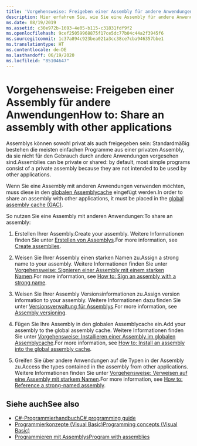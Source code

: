 ```yaml
---
title: 'Vorgehensweise: Freigeben einer Assembly für andere Anwendungen'
description: Hier erfahren Sie, wie Sie eine Assembly für andere Anwendungen in .NET freigeben. Assemblys können privat (Standardeinstellung) oder freigegeben sein. Fügen Sie eine Assembly in den globalen Assemblycache ein, um sie freizugeben.
ms.date: 08/19/2019
ms.assetid: c30e972b-1693-4e05-b115-c31831fdf9f2
ms.openlocfilehash: 9cef25059968875f17ce5dc77b04c44a2f3945f6
ms.sourcegitcommit: 1c37a894c923bea021a3cc38ce7cba946357bbe1
ms.translationtype: HT
ms.contentlocale: de-DE
ms.lasthandoff: 06/19/2020
ms.locfileid: "85104647"
---
```

# <a name="how-to-share-an-assembly-with-other-applications"></a><span data-ttu-id="07bcc-105">Vorgehensweise: Freigeben einer Assembly für andere Anwendungen</span><span class="sxs-lookup"><span data-stu-id="07bcc-105">How to: Share an assembly with other applications</span></span>
<span data-ttu-id="07bcc-106">Assemblys können sowohl privat als auch freigegeben sein: Standardmäßig bestehen die meisten einfachen Programme aus einer privaten Assembly, da sie nicht für den Gebrauch durch andere Anwendungen vorgesehen sind.</span><span class="sxs-lookup"><span data-stu-id="07bcc-106">Assemblies can be private or shared: by default, most simple programs consist of a private assembly because they are not intended to be used by other applications.</span></span>  

<span data-ttu-id="07bcc-107">Wenn Sie eine Assembly mit anderen Anwendungen verwenden möchten, muss diese in den [globalen Assemblycache](gac.md) eingefügt werden.</span><span class="sxs-lookup"><span data-stu-id="07bcc-107">In order to share an assembly with other applications, it must be placed in the [global assembly cache (GAC)](gac.md).</span></span>  
  
<span data-ttu-id="07bcc-108">So nutzen Sie eine Assembly mit anderen Anwendungen:</span><span class="sxs-lookup"><span data-stu-id="07bcc-108">To share an assembly:</span></span>
  
1. <span data-ttu-id="07bcc-109">Erstellen Ihrer Assembly.</span><span class="sxs-lookup"><span data-stu-id="07bcc-109">Create your assembly.</span></span> <span data-ttu-id="07bcc-110">Weitere Informationen finden Sie unter [Erstellen von Assemblys](../../standard/assembly/create.md).</span><span class="sxs-lookup"><span data-stu-id="07bcc-110">For more information, see [Create assemblies](../../standard/assembly/create.md).</span></span>  
  
2. <span data-ttu-id="07bcc-111">Weisen Sie Ihrer Assembly einen starken Namen zu.</span><span class="sxs-lookup"><span data-stu-id="07bcc-111">Assign a strong name to your assembly.</span></span> <span data-ttu-id="07bcc-112">Weitere Informationen finden Sie unter [Vorgehensweise: Signieren einer Assembly mit einem starken Namen](../../standard/assembly/sign-strong-name.md).</span><span class="sxs-lookup"><span data-stu-id="07bcc-112">For more information, see [How to: Sign an assembly with a strong name](../../standard/assembly/sign-strong-name.md).</span></span>  
  
3. <span data-ttu-id="07bcc-113">Weisen Sie Ihrer Assembly Versionsinformationen zu.</span><span class="sxs-lookup"><span data-stu-id="07bcc-113">Assign version information to your assembly.</span></span> <span data-ttu-id="07bcc-114">Weitere Informationen dazu finden Sie unter [Versionsverwaltung für Assemblys](../../standard/assembly/versioning.md).</span><span class="sxs-lookup"><span data-stu-id="07bcc-114">For more information, see [Assembly versioning](../../standard/assembly/versioning.md).</span></span>  
  
4. <span data-ttu-id="07bcc-115">Fügen Sie Ihre Assembly in den globalen Assemblycache ein.</span><span class="sxs-lookup"><span data-stu-id="07bcc-115">Add your assembly to the global assembly cache.</span></span> <span data-ttu-id="07bcc-116">Weitere Informationen finden Sie unter [Vorgehensweise: Installieren einer Assembly im globalen Assemblycache](install-assembly-into-gac.md).</span><span class="sxs-lookup"><span data-stu-id="07bcc-116">For more information, see [How to: Install an assembly into the global assembly cache](install-assembly-into-gac.md).</span></span>  
  
5. <span data-ttu-id="07bcc-117">Greifen Sie über andere Anwendungen auf die Typen in der Assembly zu.</span><span class="sxs-lookup"><span data-stu-id="07bcc-117">Access the types contained in the assembly from other applications.</span></span> <span data-ttu-id="07bcc-118">Weitere Informationen finden Sie unter [Vorgehensweise: Verweisen auf eine Assembly mit starkem Namen](../../standard/assembly/reference-strong-named.md).</span><span class="sxs-lookup"><span data-stu-id="07bcc-118">For more information, see [How to: Reference a strong-named assembly](../../standard/assembly/reference-strong-named.md).</span></span>  
  
## <a name="see-also"></a><span data-ttu-id="07bcc-119">Siehe auch</span><span class="sxs-lookup"><span data-stu-id="07bcc-119">See also</span></span>

- [<span data-ttu-id="07bcc-120">C#-Programmierhandbuch</span><span class="sxs-lookup"><span data-stu-id="07bcc-120">C# programming guide</span></span>](../../../api/index.md)
- [<span data-ttu-id="07bcc-121">Programmierkonzepte (Visual Basic)</span><span class="sxs-lookup"><span data-stu-id="07bcc-121">Programming concepts (Visual Basic)</span></span>](../../../api/index.md)
- [<span data-ttu-id="07bcc-122">Programmieren mit Assemblys</span><span class="sxs-lookup"><span data-stu-id="07bcc-122">Program with assemblies</span></span>](../../standard/assembly/index.md)
